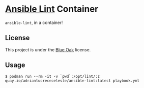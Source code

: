 # [Ansible Lint](https://github.com/ansible/ansible-lint) Container

`ansible-lint`, in a container!

## License

This project is under the [Blue Oak](LICENSE.MD) license.

## Usage

```shell
$ podman run --rm -it -v `pwd`:/opt/lint/:z quay.io/adrianlucrececeleste/ansible-lint:latest playbook.yml
```
